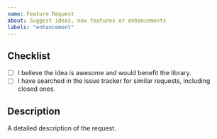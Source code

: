 ```yaml
---
name: Feature Request
about: Suggest ideas, new features or enhancements
labels: "enhancement"
---
```


<!-- WARNING: Ignoring this template could lead to the issue being closed as invalid -->

## Checklist
- [ ] I believe the idea is awesome and would benefit the library.
- [ ] I have searched in the issue tracker for similar requests, including closed ones.

## Description
A detailed description of the request.